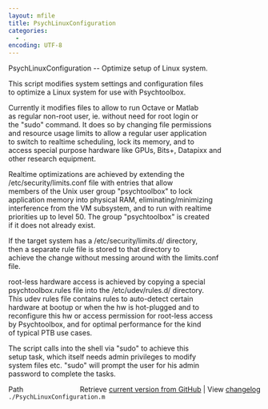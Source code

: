```yaml
---
layout: mfile
title: PsychLinuxConfiguration
categories:
  - .
encoding: UTF-8
---
```


PsychLinuxConfiguration -- Optimize setup of Linux system.  

This script modifies system settings and configuration files  
to optimize a Linux system for use with Psychtoolbox.  

Currently it modifies files to allow to run Octave or Matlab  
as regular non-root user, ie. without need for root login or  
the "sudo" command. It does so by changing file permissions  
and resource usage limits to allow a regular user application  
to switch to realtime scheduling, lock its memory, and to  
access special purpose hardware like GPUs, Bits+, Datapixx and  
other research equipment.  

Realtime optimizations are achieved by extending the  
/etc/security/limits.conf file with entries that allow  
members of the Unix user group "psychtoolbox" to lock  
application memory into physical RAM, eliminating/minimizing  
interference from the VM subsystem, and to run with realtime  
priorities up to level 50. The group "psychtoolbox" is created  
if it does not already exist.  

If the target system has a /etc/security/limits.d/ directory,  
then a separate rule file is stored to that directory to  
achieve the change without messing around with the limits.conf  
file.  

root-less hardware access is achieved by copying a special  
psychtoolbox.rules file into the /etc/udev/rules.d/ directory.  
This udev rules file contains rules to auto-detect certain  
hardware at bootup or when the hw is hot-plugged and to  
reconfigure this hw or access permission for root-less access  
by Psychtoolbox, and for optimal performance for the kind  
of typical PTB use cases.  

The script calls into the shell via "sudo" to achieve this  
setup task, which itself needs admin privileges to modify  
system files etc. "sudo" will prompt the user for his admin  
password to complete the tasks.  



<div class="code_header" style="text-align:right;">
  <span style="float:left;">Path&nbsp;&nbsp;</span> <span class="counter">Retrieve <a href=
  "https://raw.github.com/Psychtoolbox-3/Psychtoolbox-3/beta/./PsychLinuxConfiguration.m">current version from GitHub</a> | View <a href=
  "https://github.com/Psychtoolbox-3/Psychtoolbox-3/commits/beta/./PsychLinuxConfiguration.m">changelog</a></span>
</div>
<div class="code">
  <code>./PsychLinuxConfiguration.m</code>
</div>

